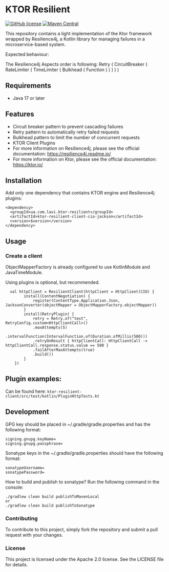 # KTOR Resilient 
[![GitHub license](https://img.shields.io/badge/license-Apache%20License%202.0-blue.svg?style=flat)](http://www.apache.org/licenses/LICENSE-2.0) [![Maven Central](https://img.shields.io/maven-central/v/ua.com.lavi.ktor-resilient/ktor-resilient-client.svg?style=plastic)]()

This repository contains a light implementation of the Ktor framework wrapped by Resilience4j, a Kotlin library for managing failures in a microservice-based system.

Expected behaviour:

The Resilience4j Aspects order is following: Retry ( CircuitBreaker ( RateLimiter ( TimeLimiter ( Bulkhead ( Function ) ) ) ) )
## Requirements
- Java 17 or later

## Features
- Circuit breaker pattern to prevent cascading failures
- Retry pattern to automatically retry failed requests
- Bulkhead pattern to limit the number of concurrent requests
- KTOR Client Plugins
- For more information on Resilience4j, please see the official documentation: https://resilience4j.readme.io/
- For more information on Ktor, please see the official documentation: https://ktor.io/

## Installation
Add only one dependency that contains KTOR engine and Resilience4j plugins:
```
<dependency>
  <groupId>ua.com.lavi.ktor-resilient</groupId>
  <artifactId>ktor-resilient-client-cio-jackson</artifactId>
  <version>$version</version>
</dependency>
```

## Usage
### Create a client
ObjectMapperFactory is already configured to use KotlinModule and JavaTimeModule.

Using plugins is optional, but recommended.

```
  val httpClient = ResilientClient(httpClient = HttpClient(CIO) {
        install(ContentNegotiation) {
            register(ContentType.Application.Json, JacksonConverter(objectMapper = ObjectMapperFactory.objectMapper))
        }
        install(RetryPlugin) {
            retry = Retry.of("test", RetryConfig.custom<HttpClientCall>()
            .maxAttempts(5)
            .intervalFunction(IntervalFunction.of(Duration.ofMillis(500)))
            .retryOnResult { httpClientCall: HttpClientCall -> httpClientCall.response.status.value == 500 }
            .failAfterMaxAttempts(true)
            .build())
        }
    })
```

## Plugin examples:
Can be found here: ```ktor-resilient-client/src/test/kotlin/PluginHttpTests.kt```

## Development
GPG key should be placed in ~/.gradle/gradle.properties and has the following format:
```
signing.gnupg.keyName=
signing.gnupg.passphrase=
```

Sonatype keys in the ~/.gradle/gradle.properties should have the following format:
```
sonatypeUsername=
sonatypePassword=
```

How to build and publish to sonatype?
Run the following command in the console:

```
./gradlew clean build publishToMavenLocal
or
./gradlew clean build publishToSonatype
```

### Contributing
To contribute to this project, simply fork the repository and submit a pull request with your changes.

### License
This project is licensed under the Apache 2.0 license. See the LICENSE file for details.
